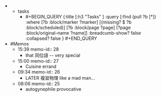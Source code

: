 -
	- tasks
		- #+BEGIN_QUERY
		  {:title [:h3 "Tasks" ]
		  :query [:find (pull ?b [*])
		  :where
		    [?b :block/marker ?marker]
		    [(missing? $ ?b :block/scheduled)]
		    [?b :block/page ?page]
		    [?page :block/original-name ?name]]
		  :breadcumb-show? false
		  :collapsed? false
		  }
		  #+END_QUERY
- #Memos
	- 15:39
	  memo-id:: 28
		- that 同位語 -- very special
	- 15:00
	  memo-id:: 27
		- Cuisine errand
	- 09:34
	  memo-id:: 26
		- LATER  複習物理 like a mad man...
	- 08:06
	  memo-id:: 25
		- autogynephile
		  provocative